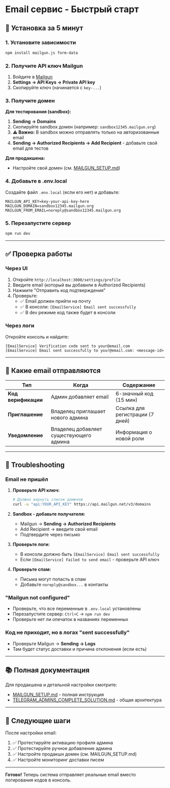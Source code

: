 # Email сервис - Быстрый старт

## 🚀 Установка за 5 минут

### 1. Установите зависимости

```bash
npm install mailgun.js form-data
```

### 2. Получите API ключ Mailgun

1. Войдите в [Mailgun](https://app.mailgun.com)
2. **Settings → API Keys → Private API key**
3. Скопируйте ключ (начинается с `key-...`)

### 3. Получите домен

**Для тестирования (sandbox):**
1. **Sending → Domains**
2. Скопируйте sandbox домен (например: `sandbox12345.mailgun.org`)
3. **⚠️ Важно:** В sandbox можно отправлять только на авторизованные email
4. **Sending → Authorized Recipients → Add Recipient** - добавьте свой email для тестов

**Для продакшена:**
- Настройте свой домен (см. [MAILGUN_SETUP.md](./MAILGUN_SETUP.md))

### 4. Добавьте в .env.local

Создайте файл `.env.local` (если его нет) и добавьте:

```env
MAILGUN_API_KEY=key-your-api-key-here
MAILGUN_DOMAIN=sandbox12345.mailgun.org
MAILGUN_FROM_EMAIL=noreply@sandbox12345.mailgun.org
```

### 5. Перезапустите сервер

```bash
npm run dev
```

---

## ✅ Проверка работы

### Через UI

1. Откройте `http://localhost:3000/settings/profile`
2. Введите email (который вы добавили в Authorized Recipients)
3. Нажмите "Отправить код подтверждения"
4. Проверьте:
   - ✅ Email должен прийти на почту
   - ✅ В консоли: `[EmailService] Email sent successfully`
   - ✅ В dev режиме код также будет в консоли

### Через логи

Откройте консоль и найдите:
```
[EmailService] Verification code sent to your@email.com
[EmailService] Email sent successfully to your@email.com: <message-id>
```

---

## 📧 Какие email отправляются

| Тип | Когда | Содержание |
|-----|-------|-----------|
| **Код верификации** | Админ добавляет email | 6-значный код (15 мин) |
| **Приглашение** | Владелец приглашает нового админа | Ссылка для регистрации (7 дней) |
| **Уведомление** | Владелец добавляет существующего админа | Информация о новой роли |

---

## 🔧 Troubleshooting

### Email не пришёл

1. **Проверьте API ключ:**
   ```bash
   # Должно вернуть список доменов
   curl -u "api:YOUR_API_KEY" https://api.mailgun.net/v3/domains
   ```

2. **Sandbox - добавьте получателя:**
   - Mailgun → **Sending → Authorized Recipients**
   - Add Recipient → введите свой email
   - Подтвердите через письмо

3. **Проверьте логи:**
   - В консоли должно быть `[EmailService] Email sent successfully`
   - Если `[EmailService] Failed to send email` - проверьте API ключ

4. **Проверьте спам:**
   - Письма могут попасть в спам
   - Добавьте `noreply@sandbox...` в контакты

### "Mailgun not configured"

- Проверьте, что все переменные в `.env.local` установлены
- Перезапустите сервер: `Ctrl+C` → `npm run dev`
- Проверьте нет ли опечаток в названиях переменных

### Код не приходит, но в логах "sent successfully"

- Проверьте Mailgun → **Sending → Logs**
- Там будет статус доставки и причина отклонения (если есть)

---

## 📚 Полная документация

Для продакшена и детальной настройки смотрите:
- [MAILGUN_SETUP.md](./MAILGUN_SETUP.md) - полная инструкция
- [TELEGRAM_ADMINS_COMPLETE_SOLUTION.md](./TELEGRAM_ADMINS_COMPLETE_SOLUTION.md) - общая архитектура

---

## 🎯 Следующие шаги

После настройки email:
1. ✅ Протестируйте активацию профиля админа
2. ✅ Протестируйте ручное добавление админа
3. ✅ Настройте продакшн домен (см. MAILGUN_SETUP.md)
4. ✅ Настройте мониторинг доставки писем

---

**Готово!** Теперь система отправляет реальные email вместо логирования кодов в консоль.

